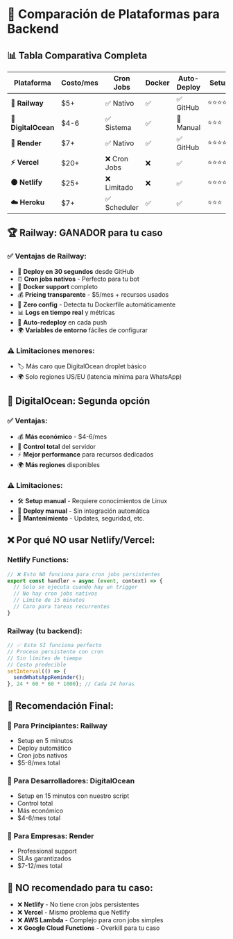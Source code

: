 # 🚀 Comparación de Plataformas para Backend

## 📊 Tabla Comparativa Completa

| Plataforma | Costo/mes | Cron Jobs | Docker | Auto-Deploy | Setup | Recomendado para |
|------------|-----------|-----------|--------|-------------|-------|------------------|
| **🚂 Railway** | $5+ | ✅ Nativo | ✅ | ✅ GitHub | ⭐⭐⭐⭐⭐ | **Principiantes** |
| **🌊 DigitalOcean** | $4-6 | ✅ Sistema | ✅ | 🔧 Manual | ⭐⭐⭐ | **Desarrolladores** |
| **🎨 Render** | $7+ | ✅ Nativo | ✅ | ✅ GitHub | ⭐⭐⭐⭐ | **Empresas** |
| **⚡ Vercel** | $20+ | ❌ Cron Jobs | ❌ | ✅ | ⭐⭐⭐⭐⭐ | Solo frontend |
| **🟠 Netlify** | $25+ | ❌ Limitado | ❌ | ✅ | ⭐⭐⭐⭐ | Solo frontend |
| **☁️ Heroku** | $7+ | ✅ Scheduler | ✅ | ✅ | ⭐⭐⭐ | **Alternativa** |

## 🏆 **Railway: GANADOR para tu caso**

### ✅ **Ventajas de Railway:**
- 🚀 **Deploy en 30 segundos** desde GitHub
- ⏰ **Cron jobs nativos** - Perfecto para tu bot
- 🐳 **Docker support** completo
- 💰 **Pricing transparente** - $5/mes + recursos usados
- 🔧 **Zero config** - Detecta tu Dockerfile automáticamente
- 📊 **Logs en tiempo real** y métricas
- 🔄 **Auto-redeploy** en cada push
- 🌍 **Variables de entorno** fáciles de configurar

### ⚠️ **Limitaciones menores:**
- 🏷️ Más caro que DigitalOcean droplet básico
- 🌍 Solo regiones US/EU (latencia mínima para WhatsApp)

## 🥈 **DigitalOcean: Segunda opción**

### ✅ **Ventajas:**
- 💰 **Más económico** - $4-6/mes
- 🔧 **Control total** del servidor
- ⚡ **Mejor performance** para recursos dedicados
- 🌍 **Más regiones** disponibles

### ⚠️ **Limitaciones:**
- 🛠️ **Setup manual** - Requiere conocimientos de Linux
- 🔄 **Deploy manual** - Sin integración automática
- 🚨 **Mantenimiento** - Updates, seguridad, etc.

## ❌ **Por qué NO usar Netlify/Vercel:**

### **Netlify Functions:**
```javascript
// ❌ Esto NO funciona para cron jobs persistentes
export const handler = async (event, context) => {
  // Solo se ejecuta cuando hay un trigger
  // No hay cron jobs nativos
  // Límite de 15 minutos
  // Caro para tareas recurrentes
}
```

### **Railway (tu backend):**
```javascript
// ✅ Esto SÍ funciona perfecto
// Proceso persistente con cron
// Sin límites de tiempo
// Costo predecible
setInterval(() => {
  sendWhatsAppReminder();
}, 24 * 60 * 60 * 1000); // Cada 24 horas
```

## 🎯 **Recomendación Final:**

### 🥇 **Para Principiantes: Railway**
- Setup en 5 minutos
- Deploy automático
- Cron jobs nativos
- $5-8/mes total

### 🥈 **Para Desarrolladores: DigitalOcean**  
- Setup en 15 minutos con nuestro script
- Control total
- Más económico
- $4-6/mes total

### 🥉 **Para Empresas: Render**
- Professional support
- SLAs garantizados
- $7-12/mes total

## 🚫 **NO recomendado para tu caso:**
- ❌ **Netlify** - No tiene cron jobs persistentes
- ❌ **Vercel** - Mismo problema que Netlify
- ❌ **AWS Lambda** - Complejo para cron jobs simples
- ❌ **Google Cloud Functions** - Overkill para tu caso 